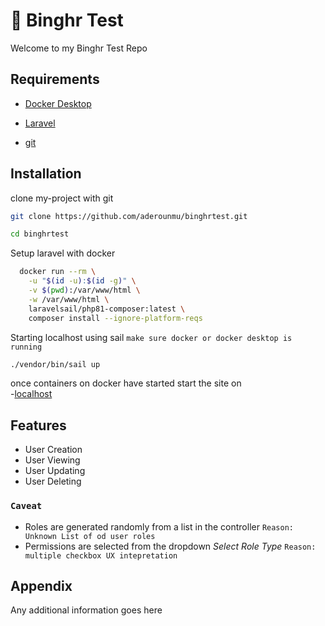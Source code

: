 
# 📝 Binghr Test 

Welcome to my Binghr Test Repo
## Requirements

 * [Docker Desktop](https://www.docker.com/products/docker-desktop/)

 * [Laravel](https://laravel.com/docs/9.x)

 * [git](https://git-scm.com/downloads)
## Installation

clone my-project with git

```bash
git clone https://github.com/aderounmu/binghrtest.git

cd binghrtest

```

Setup laravel with docker

```bash
  docker run --rm \
    -u "$(id -u):$(id -g)" \
    -v $(pwd):/var/www/html \
    -w /var/www/html \
    laravelsail/php81-composer:latest \
    composer install --ignore-platform-reqs
```

Starting localhost using sail `make sure docker or docker desktop is running`
```bash
./vendor/bin/sail up
```

once containers on docker have started start the site on  
-[localhost]('http://localhost/')

## Features

- User Creation
- User Viewing
- User Updating
- User Deleting



### `Caveat`
- Roles are generated randomly from a list in the controller `Reason: Unknown List of od user roles`
- Permissions are selected from the dropdown *Select Role Type* `Reason: multiple checkbox UX intepretation`
## Appendix

Any additional information goes here

